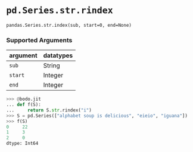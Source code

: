 # `pd.Series.str.rindex`

`pandas.Series.str.index(sub, start=0, end=None)`

### Supported Arguments

| argument | datatypes |
|-----------------------------|--------------------------------------|
| `sub` | String |
| `start` | Integer |
| `end` | Integer |

```py
>>> @bodo.jit
... def f(S):
...     return S.str.rindex("i")
>>> S = pd.Series(["alphabet soup is delicious", "eieio", "iguana"])
>>> f(S)
0     22
1     3
2     0
dtype: Int64
```
